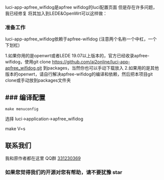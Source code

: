 luci-app-apfree_wifidog是apfree wifidog的luci配置页面
但是存在许多问题，我已经修复
将其加入到LEDE&OpenWrt可以这样做：

### 准备工作
luci-app-apfree_wifidog依赖于apfree-wifidog (注意两个名称一个中杠，一个下划杠)

1.如果你用的是openwrt或者LEDE 19.07以上版本的，官方已经收录apfree-wifidog，使用git clone https://github.com/ai2online/luci-app-apfree_wifidog.git 到packages，当然你也可以手动下载放入
2.如果用的是其他版本的openwrt，请自行解决apfree-wifidog的编译和依赖，然后把本项目git clone或手动放到packages文件夹

## ### 编译配置

```
make menuconfig
```
选择 luci->application->apfree_wifidog

make V=s


## 联系我们
我和原作者都在这里   QQ群
[331230369](https://jq.qq.com/?_wv=1027&k=4ADDSev)

### 如果您觉得我们的开源对您有帮助，请不要犹豫 star
